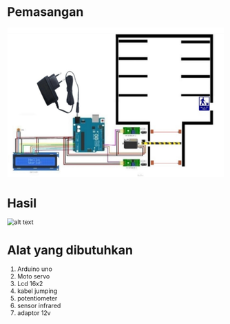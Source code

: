 # Pemasangan
![alt text](https://github.com/JanuwaPutra/Palang-parkir-arduino-uno/blob/main/Hasil/Screenshot_2023-09-17-22-04-29-92_a27b88515698e5a58d06d430da63049d.jpg?raw=true)

# Hasil
![alt text](https://github.com/JanuwaPutra/Palang-parkir-arduino-uno/blob/main/Hasil/lv_0_20230917221613.gif?raw=true)

# Alat yang dibutuhkan
1. Arduino uno
2. Moto servo
3. Lcd 16x2
4. kabel jumping
5. potentiometer
6. sensor infrared
7. adaptor 12v
